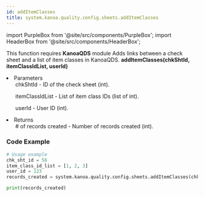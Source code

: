 ```yaml
---
id: addItemClasses
title: system.kanoa.quality.config.sheets.addItemClasses
---
```


import PurpleBox from '@site/src/components/PurpleBox';
import HeaderBox from '@site/src/components/HeaderBox';

<PurpleBox>This function requires <b>KanoaQDS</b> module</PurpleBox>
<HeaderBox header="Description">Adds links between a check sheet and a list of item classes in KanoaQDS.</HeaderBox>
<HeaderBox header="Syntax">
    <b>addItemClasses(chkShtId, itemClassIdList, userId)</b>
    <li> Parameters <br />
        <ul>chkShtId - ID of the check sheet (int).</ul>
        <ul>itemClassIdList - List of item class IDs (list of int).</ul>
        <ul>userId - User ID (int).</ul>
    </li>
    <li> Returns <br />
        <ul># of records created - Number of records created (int).</ul>
    </li>
</HeaderBox>

### Code Example
```python
# Usage example
chk_sht_id = 56
item_class_id_list = [1, 2, 3]
user_id = 123
records_created = system.kanoa.quality.config.sheets.addItemClasses(chkShtId=chk_sht_id, itemClassIdList=item_class_id_list, userId=user_id)

print(records_created)
